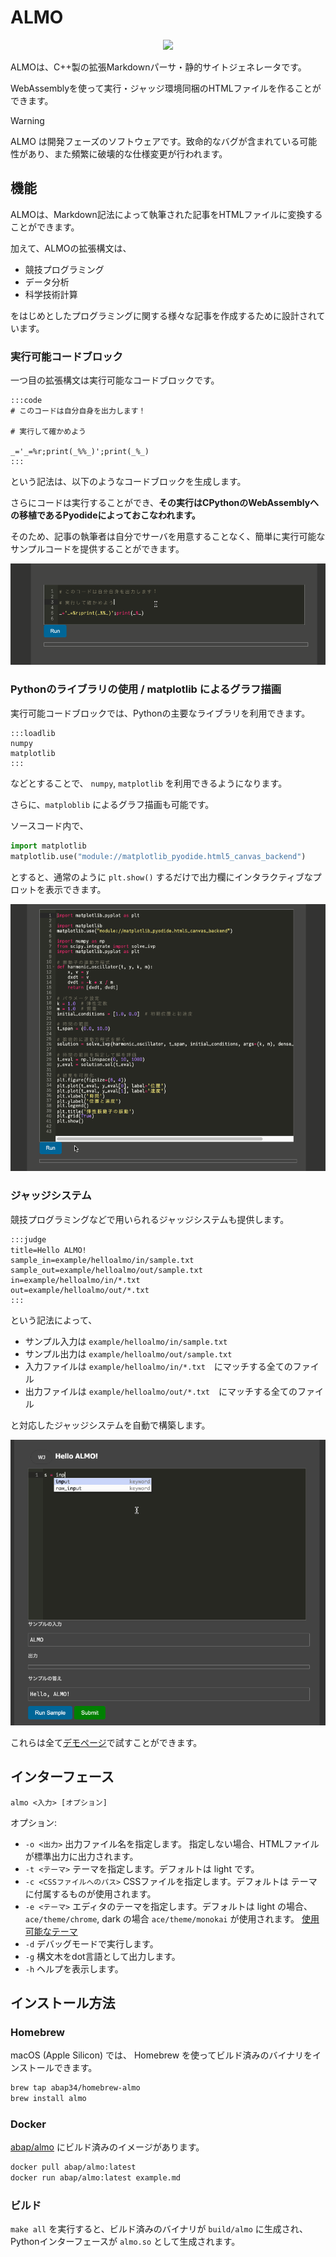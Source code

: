 # ALMO


<p align="center">
<img src="https://www.abap34.com/almo_logo.png" width="300px">
</p>


ALMOは、C++製の拡張Markdownパーサ・静的サイトジェネレータです。 

WebAssemblyを使って実行・ジャッジ環境同梱のHTMLファイルを作ることができます。

> [!warning]
> ALMO は開発フェーズのソフトウェアです。致命的なバグが含まれている可能性があり、また頻繁に破壊的な仕様変更が行われます。


## 機能

ALMOは、Markdown記法によって執筆された記事をHTMLファイルに変換することができます。

加えて、ALMOの拡張構文は、

- 競技プログラミング
- データ分析
- 科学技術計算

をはじめとしたプログラミングに関する様々な記事を作成するために設計されています。

### 実行可能コードブロック

一つ目の拡張構文は実行可能なコードブロックです。

```
:::code
# このコードは自分自身を出力します！　

# 実行して確かめよう

_='_=%r;print(_%%_)';print(_%_)
:::
```

という記法は、以下のようなコードブロックを生成します。

さらにコードは実行することができ、**その実行はCPythonのWebAssemblyへの移植であるPyodideによっておこなわれます。**

そのため、記事の執筆者は自分でサーバを用意することなく、簡単に実行可能なサンプルコードを提供することができます。

![](example/demo_code.gif)

### Pythonのライブラリの使用 / matplotlib によるグラフ描画

実行可能コードブロックでは、Pythonの主要なライブラリを利用できます。

```
:::loadlib
numpy
matplotlib
:::
```

などとすることで、 `numpy`, `matplotlib` を利用できるようになります。

さらに、`matploblib` によるグラフ描画も可能です。

ソースコード内で、　

```python
import matplotlib
matplotlib.use("module://matplotlib_pyodide.html5_canvas_backend")
```

とすると、通常のように `plt.show()` するだけで出力欄にインタラクティブなプロットを表示できます。

![](example/demo_plot.gif)

### ジャッジシステム

競技プログラミングなどで用いられるジャッジシステムも提供します。

```
:::judge
title=Hello ALMO!　　　                        
sample_in=example/helloalmo/in/sample.txt     
sample_out=example/helloalmo/out/sample.txt  
in=example/helloalmo/in/*.txt                 
out=example/helloalmo/out/*.txt               
:::
```

という記法によって、

- サンプル入力は `example/helloalmo/in/sample.txt` 
- サンプル出力は `example/helloalmo/out/sample.txt`
- 入力ファイルは `example/helloalmo/in/*.txt`　にマッチする全てのファイル
- 出力ファイルは `example/helloalmo/out/*.txt`　にマッチする全てのファイル

と対応したジャッジシステムを自動で構築します。

![](example/demo_judge.gif)


これらは全て[デモページ](https://www.abap34.com/almo.html)で試すことができます。


## インターフェース

`almo <入力> [オプション]`


オプション:

-  `-o <出力>`     出力ファイル名を指定します。 指定しない場合、HTMLファイルが標準出力に出力されます。
-  `-t <テーマ>`   テーマを指定します。デフォルトは light です。
-  `-c <CSSファイルへのパス>`   CSSファイルを指定します。デフォルトは テーマに付属するものが使用されます。
-  `-e <テーマ>`   エディタのテーマを指定します。デフォルトは light の場合、 `ace/theme/chrome`, dark の場合 `ace/theme/monokai` が使用されます。 [使用可能なテーマ](https://github.com/ajaxorg/ace/tree/master/src/theme)
-  `-d`            デバッグモードで実行します。 
-  `-g`            構文木をdot言語として出力します。
-  `-h`            ヘルプを表示します。


## インストール方法

### Homebrew

macOS (Apple Silicon) では、 Homebrew を使ってビルド済みのバイナリをインストールできます。

```bash
brew tap abap34/homebrew-almo
brew install almo
```

### Docker

[abap/almo](https://hub.docker.com/repository/docker/abap/almo/general) にビルド済みのイメージがあります。

```bash
docker pull abap/almo:latest
docker run abap/almo:latest example.md
```

### ビルド

`make all` を実行すると、ビルド済みのバイナリが `build/almo` に生成され、 Pythonインターフェースが `almo.so` として生成されます。
